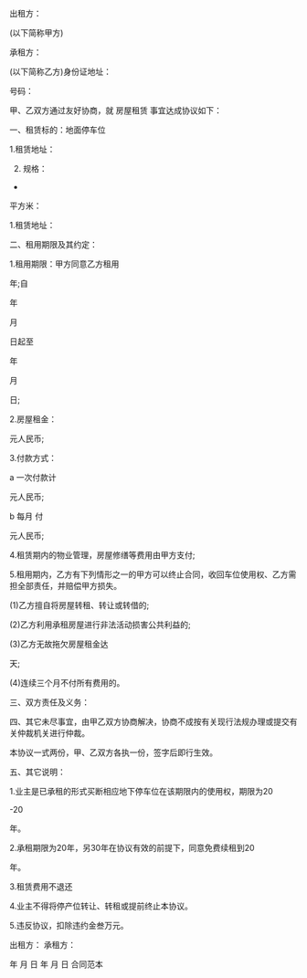 
 


出租方：
                    
(以下简称甲方)


承租方：
                    
(以下简称乙方)身份证地址：
                   
号码：
                   



甲、乙双方通过友好协商，就
房屋租赁
事宜达成协议如下：


一、租赁标的：地面停车位


1.租赁地址：
                    



2. 规格：
                    
 * 
                    
平方米：


1.租赁地址：


二、租用期限及其约定：


1.租用期限：甲方同意乙方租用
     
年;自
     
年
     

月
     
日起至
     
年
     
月
     
日;


2.房屋租金：
     
元人民币;


3.付款方式：


a 一次付款计
     
元人民币;


b 每月
付

     
元人民币;


4.租赁期内的物业管理，房屋修缮等费用由甲方支付;


5.租用期内，乙方有下列情形之一的甲方可以终止合同，收回车位使用权、乙方需担全部责任，并赔偿甲方损失。


(1)乙方擅自将房屋转租、转让或转借的;


(2)乙方利用承租房屋进行非法活动损害公共利益的;


(3)乙方无故拖欠房屋租金达
     
天;


(4)连续三个月不付所有费用的。


三、双方责任及义务：


四、其它未尽事宜，由甲乙双方协商解决，协商不成按有关现行法规办理或提交有关仲裁机关进行仲裁。


本协议一式两份，甲、乙双方各执一份，签字后即行生效。


五、其它说明：


1.业主是已承租的形式买断相应地下停车位在该期限内的使用权，期限为20
     
-20
     
年。


2.承租期限为20年，另30年在协议有效的前提下，同意免费续租到20
     
年。


3.租赁费用不退还


4.业主不得将停产位转让、转租或提前终止本协议。


5.违反协议，扣除违约金叁万元。


出租方： 承租方：


年 月 日 年 月 日
合同范本

 


 

 
 
 
 
 
  


  
 

  


  


  
 
 
 
 

